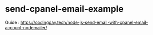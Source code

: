 # send-cpanel-email-example

Guide : https://codingday.tech/node-js-send-email-with-cpanel-email-account-nodemailer/
